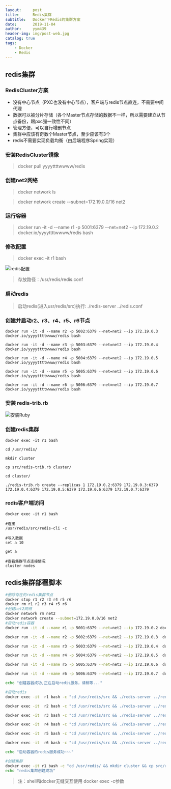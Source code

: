 ```yaml
---
layout:     post
title:      Redis集群
subtitle:   Docker下Redis的集群方案
date:       2019-11-04
author:     yym439
header-img: img/post-web.jpg
catalog: true
tags:
    - Docker
    - Redis
---
```


## redis集群

### RedisCluster方案
- 没有中心节点（PXC也没有中心节点），客户端与redis节点直连，不需要中间代理
- 数据可以被分片存储（各个Master节点存储的数据不一样，所以需要建立从节点备份，跟pxc强一致性不同）
- 管理方便，可以自行增删节点
- 集群中应该有奇数个Master节点，至少应该有3个
- redis不需要实现负载均衡（由后端程序Spring实现）


### 安装RedisCluster镜像

> docker pull yyyyttttwwww/redis

### 创建net2网络
> docker network ls

> docker network create --subnet=172.19.0.0/16 net2

### 运行容器
> docker run -it -d --name r1 -p 5001:6379 --net=net2 --ip 172.19.0.2  docker.io/yyyyttttwwww/redis bash


### 修改配置

>  docker exec -it r1 bash

![redis配置](https://yym439.github.io/img/redis-1.jpg "redis配置")

> 存放路径：/usr/redis/redis.conf


### 启动redis

> 启动redis(进入usr/redis/src)执行:
./redis-server ../redis.conf



### 创建并启动r2、r3、r4、r5、r6节点

```
docker run -it -d --name r2 -p 5002:6379 --net=net2 --ip 172.19.0.3  docker.io/yyyyttttwwww/redis bash

docker run -it -d --name r3 -p 5003:6379 --net=net2 --ip 172.19.0.4  docker.io/yyyyttttwwww/redis bash

docker run -it -d --name r4 -p 5004:6379 --net=net2 --ip 172.19.0.5  docker.io/yyyyttttwwww/redis bash

docker run -it -d --name r5 -p 5005:6379 --net=net2 --ip 172.19.0.6  docker.io/yyyyttttwwww/redis bash

docker run -it -d --name r6 -p 5006:6379 --net=net2 --ip 172.19.0.7  docker.io/yyyyttttwwww/redis bash

```

### 安装 redis-trib.rb

![ 安装Ruby](https://yym439.github.io/img/redis-2.jpg "安装Ruby")


### 创建redis集群

```
docker exec -it r1 bash

cd /usr/redis/

mkdir cluster

cp src/redis-trib.rb cluster/

cd cluster/

./redis-trib.rb create --replicas 1 172.19.0.2:6379 172.19.0.3:6379 172.19.0.4:6379 172.19.0.5:6379 172.19.0.6:6379 172.19.0.7:6379

```

### redis客户端访问

```
docker exec -it r1 bash

#连接
/usr/redis/src/redis-cli -c

#写入数据
set a 10

get a

#查看集群节点连接情况
cluster nodes

```


## redis集群部署脚本

``` redisCluster.sh
#删除存在的redis集群节点
docker stop r1 r2 r3 r4 r5 r6
docker rm r1 r2 r3 r4 r5 r6
#创建net2网络
docker network rm net2
docker network create --subnet=172.19.0.0/16 net2
#启动redis容器
docker run -it -d --name r1 -p 5001:6379 --net=net2 --ip 172.19.0.2 docker.io/yyyyttttwwww/redis bash

docker run -it -d --name r2 -p 5002:6379 --net=net2 --ip 172.19.0.3  docker.io/yyyyttttwwww/redis bash

docker run -it -d --name r3 -p 5003:6379 --net=net2 --ip 172.19.0.4  docker.io/yyyyttttwwww/redis bash

docker run -it -d --name r4 -p 5004:6379 --net=net2 --ip 172.19.0.5  docker.io/yyyyttttwwww/redis bash

docker run -it -d --name r5 -p 5005:6379 --net=net2 --ip 172.19.0.6  docker.io/yyyyttttwwww/redis bash

docker run -it -d --name r6 -p 5006:6379 --net=net2 --ip 172.19.0.7  docker.io/yyyyttttwwww/redis bash

echo "创建容器成功,正在启动redis服务，请稍等..."

#启动redis
docker exec -it  r1 bash -c "cd /usr/redis/src && ./redis-server ../redis.conf && sleep 1 && exit"

docker exec -it  r2 bash -c "cd /usr/redis/src && ./redis-server ../redis.conf && sleep 1 && exit"

docker exec -it  r3 bash -c "cd /usr/redis/src && ./redis-server ../redis.conf && sleep 1 && exit"

docker exec -it  r4 bash -c "cd /usr/redis/src && ./redis-server ../redis.conf && sleep 1 && exit"

docker exec -it  r5 bash -c "cd /usr/redis/src && ./redis-server ../redis.conf && sleep 1 && exit"

docker exec -it  r6 bash -c "cd /usr/redis/src && ./redis-server ../redis.conf && sleep 1 && exit"

echo "启动容器的redis服务成功~~~"

#创建集群
docker exec -it r1 bash -c "cd /usr/redis/ && mkdir cluster && cp src/redis-trib.rb cluster/ && cd cluster/ && ./redis-trib.rb create --replicas 1 172.19.0.2:6379 172.19.0.3:6379 172.19.0.4:6379 172.19.0.5:6379 172.19.0.6:6379 172.19.0.7:6379"
echo "redis集群创建成功"

```

> 注：shell和docker无缝交互使用 docker exec -c参数
